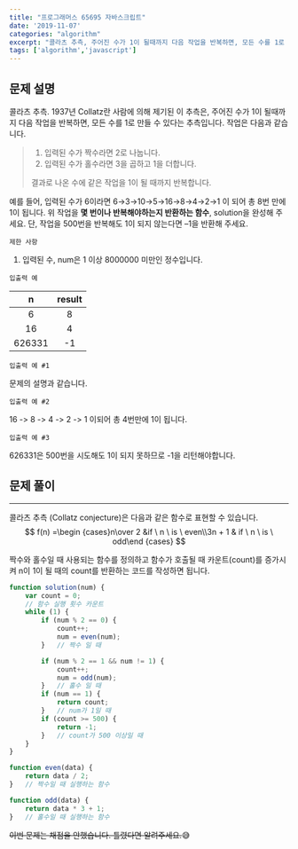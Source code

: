 ```yaml
---
title: "프로그래머스 65695 자바스크립트"
date: '2019-11-07'
categories: "algorithm"
excerpt: "콜라츠 추측, 주어진 수가 1이 될때까지 다음 작업을 반복하면, 모든 수를 1로 만들 수 있다"
tags: ['algorithm','javascript']
---
```


## 문제 설명
콜라츠 추측. 1937년 Collatz란 사람에 의해 제기된 이 추측은, 
주어진 수가 1이 될때까지 다음 작업을 반복하면, 
모든 수를 1로 만들 수 있다는 추측입니다.
작업은 다음과 같습니다.

> 1. 입력된 수가 짝수라면 2로 나눕니다. 
> 2. 입력된 수가 홀수라면 3을 곱하고 1을 더합니다.
>
> 결과로 나온 수에 같은 작업을 1이 될 때까지 반복합니다.

예를 들어, 입력된 수가 6이라면 6→3→10→5→16→8→4→2→1 
이 되어 총 8번 만에 1이 됩니다. 
위 작업을 **몇 번이나 반복해야하는지 반환하는 함수**, 
solution을 완성해 주세요. 
단, 작업을 500번을 반복해도 1이 되지 않는다면 
–1을 반환해 주세요.

`제한 사항`

1. 입력된 수, num은 1 이상 8000000 미만인 정수입니다.

`입출력 예`

| <center>n</center> | <center>result </center> |
| :----------------: | :----------------------: |
|         6          |            8             |
|         16         |            4             |
|       626331       |            -1            |

`입출력 예 #1`

문제의 설명과 같습니다.

`입출력 예 #2`

16 -> 8 -> 4 -> 2 -> 1 이되어 총 4번만에 1이 됩니다.

`입출력 예 #3`

626331은 500번을 시도해도 1이 되지 못하므로 -1을 리턴해야합니다.

## 문제 풀이
---
콜라츠 추측 (Collatz conjecture)은 다음과 같은 함수로 표현할 수 있습니다.
$$
f(n) =\begin {cases}n\over 2 &if \ n \ is \ even\\3n + 1 & if \ n \ is \ odd\end {cases}
$$

짝수와 홀수일 때 사용되는 함수를 정의하고 함수가 호출될 때 카운트(count)를 증가시켜
n이 1이 될 때의 count를 반환하는 코드를 작성하면 됩니다.

~~~javascript
function solution(num) {
    var count = 0;  
    // 함수 실행 횟수 카운트
    while (1) {
        if (num % 2 == 0) {
            count++;
            num = even(num);
        }   // 짝수 일 때

        if (num % 2 == 1 && num != 1) {
            count++;
            num = odd(num);
        }   // 홀수 일 때
        if (num == 1) {
            return count;
        }   // num가 1일 때
        if (count >= 500) {
            return -1;
        }   // count가 500 이상일 때
    }
}

function even(data) {
    return data / 2;
}   // 짝수일 때 실행하는 함수

function odd(data) {
    return data * 3 + 1;
}   // 홀수일 때 실행하는 함수
~~~

<strike>이번 문제는 채점을 안했습니다. 틀렸다면 알려주세요.</strike>😅
